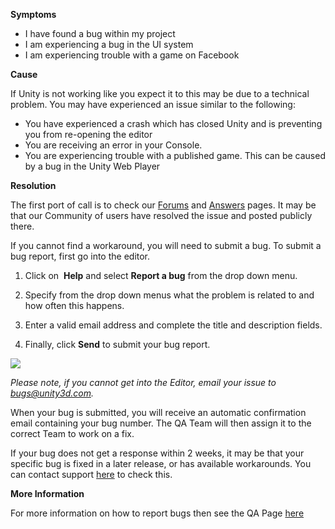 

**Symptoms**


- I have found a bug within my project
- I am experiencing a bug in the UI system
- I am experiencing trouble with a game on Facebook



**Cause**



If Unity is not working like you expect it to this may be due to a technical problem. You may have experienced an issue similar to the following:


- You have experienced a crash which has closed Unity and is preventing you from re-opening the editor
- You are receiving an error in your Console.
- You are experiencing trouble with a published game. This can be caused by a bug in the Unity Web Player



**Resolution**



The first port of call is to check our [Forums](http://forum.unity3d.com/) and [Answers](http://answers.unity3d.com/) pages. It may be that our Community of users have resolved the issue and posted publicly there.



If you cannot find a workaround, you will need to submit a bug. To submit a bug report, first go into the editor.



1. Click on  **Help**  and select  **Report a bug**  from the drop down menu.



2. Specify from the drop down menus what the problem is related to and how often this happens.



3. Enter a valid email address and complete the title and description fields.



4. Finally, click  **Send**  to submit your bug report.



![](/hc/en-us/article_attachments/203269705/Untitled.png)



*Please note, if you cannot get into the Editor, email your issue to [bugs@unity3d.com](mailto:bugs@unity3d.com).*



When your bug is submitted, you will receive an automatic confirmation email containing your bug number. The QA Team will then assign it to the correct Team to work on a fix.



If your bug does not get a response within 2 weeks, it may be that your specific bug is fixed in a later release, or has available workarounds. You can contact support [here](/hc/en-us/requests/new) to check this.



**More Information**



For more information on how to report bugs then see the QA Page [here](https://unity3d.com/unity/qa/bug-reporting)





